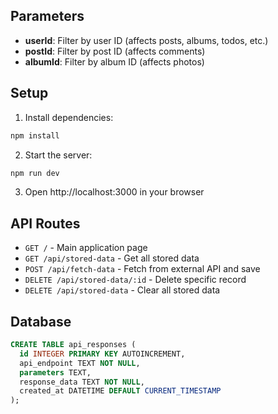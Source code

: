 ## Parameters

- **userId**: Filter by user ID (affects posts, albums, todos, etc.)
- **postId**: Filter by post ID (affects comments)
- **albumId**: Filter by album ID (affects photos)

## Setup

1. Install dependencies:
```bash
npm install
```

2. Start the server:
```bash
npm run dev
```

3. Open http://localhost:3000 in your browser

## API Routes

- `GET /` - Main application page
- `GET /api/stored-data` - Get all stored data
- `POST /api/fetch-data` - Fetch from external API and save
- `DELETE /api/stored-data/:id` - Delete specific record
- `DELETE /api/stored-data` - Clear all stored data

## Database

```sql
CREATE TABLE api_responses (
  id INTEGER PRIMARY KEY AUTOINCREMENT,
  api_endpoint TEXT NOT NULL,
  parameters TEXT,
  response_data TEXT NOT NULL,
  created_at DATETIME DEFAULT CURRENT_TIMESTAMP
);
```
